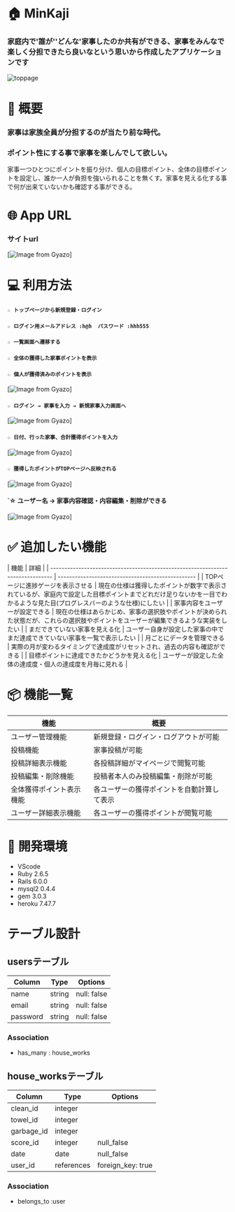 # 🏠 MinKaji
### 家庭内で'誰が''どんな'家事したのか共有ができる、家事をみんなで楽しく分担できたら良いなという思いから作成したアプリケーションです

![toppage](https://gyazo.com/7943d544689f8ab397e50ae58f22ca81)


# 💭 概要

### 家事は家族全員が分担するのが当たり前な時代。
### ポイント性にする事で家事を楽しんでして欲しい。

家事一つひとつにポイントを振り分け、個人の目標ポイント、全体の目標ポイントを設定し、誰か一人が負担を強いられることを無くす。家事を見える化する事で何が出来ていないかも確認する事ができる。

# 🌐  App URL
### **サイトurl** 
[![Image from Gyazo](https://i.gyazo.com/0033e79b6bd92896e1c7d110089ed57e.jpg)]


# 💻  利用方法

#### `☆ トップページから新規登録・ログイン`
#### `☆ ログイン用メールアドレス :h@h  パスワード :hhh555`
#### `☆ 一覧画面へ遷移する`
#### `☆ 全体の獲得した家事ポイントを表示`
#### `☆ 個人が獲得済みのポイントを表示`<br>
[![Image from Gyazo](https://i.gyazo.com/3db53fa074a3e095ff19c99b15c48ceb.gif)]<br>

#### `☆ ログイン → 家事を入力 → 新規家事入力画面へ`<br>
[![Image from Gyazo](https://i.gyazo.com/db80162d26ceb0fefe2fe85c8098c762.gif)]
#### `☆ 日付、行った家事、合計獲得ポイントを入力`
[![Image from Gyazo](https://i.gyazo.com/b0cf8271c8f515145c25acdfd753ea69.gif)]
#### `☆ 獲得したポイントがTOPページへ反映される`
[![Image from Gyazo](https://i.gyazo.com/87148d36baaabfcdb2dfb613055ba921.gif)]

#### `☆ ユーザー名 → 家事内容確認・内容編集・削除ができる<br>
[![Image from Gyazo](https://i.gyazo.com/50865db3537008f87785128bb6cafa05.gif)]
 

# ✅ 追加したい機能
| 機能                                                        | 
詳細                                         |
| ------------------------------------------------------------------------------- | ------------------------------------------------- |
| TOPページに進捗ゲージを表示させる                                          | 現在の仕様は獲得したポイントが数字で表示されているが、家庭内で設定した目標ポイントまでどれだけ足りないかを一目でわかるような見た目(プログレスバーのような仕様)にしたい |
| 家事内容をユーザーが設定できる                                            | 現在の仕様はあらかじめ、家事の選択肢やポイントが決められた状態だが、これらの選択肢やポイントをユーザーが編集できるような実装をしたい |
| まだできていない家事を見える化                                  | ユーザー自身が設定した家事の中でまだ達成できていない家事を一覧で表示したい |
| 月ごとにデータを管理できる                                  | 実際の月が変わるタイミングで達成度がリセットされ、過去の内容も確認ができる |
| 目標ポイントに達成できたかどうかを見える化                                                    | ユーザーが設定した全体の達成度・個人の達成度を月毎に見れる |



# 📦  機能一覧
| 機能           | 概要             |
| -------------- | -----------------|
| ユーザー管理機能　| 新規登録・ログイン・ログアウトが可能  |
| 投稿機能 | 家事投稿が可能 |
| 投稿詳細表示機能 | 各投稿詳細がマイページで閲覧可能 |
| 投稿編集・削除機能 | 投稿者本人のみ投稿編集・削除が可能 |
| 全体獲得ポイント表示機能 | 各ユーザーの獲得ポイントを自動計算して表示 |
| ユーザー詳細表示機能 | 各ユーザーの獲得ポイントが閲覧可能 |

# 🚜 開発環境

- VScode
- Ruby 2.6.5
- Rails 6.0.0
- mysql2 0.4.4
- gem 3.0.3
- heroku 7.47.7
# テーブル設計

## usersテーブル
|Column  |Type    |Options     |
|------  |----    |-------     |
|name    |string  |null: false |
|email   |string  |null: false |
|password|string  |null: false |

### Association
- has_many : house_works

## house_worksテーブル
|Column    |Type      |Options          |
|------    |----      |-------          |
|clean_id  |integer   |                 |
|towel_id  |integer   |                 |
|garbage_id|integer   |                 |
|score_id  |integer   |null_false       |
|date      |date      |null_false       |
|user_id   |references|foreign_key: true|

### Association
- belongs_to :user
